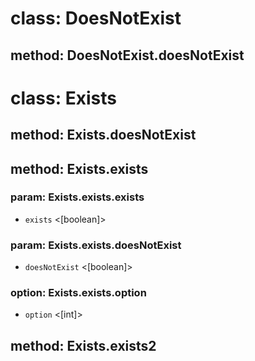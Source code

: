 # class: DoesNotExist

## method: DoesNotExist.doesNotExist

# class: Exists

## method: Exists.doesNotExist

## method: Exists.exists

### param: Exists.exists.exists
- `exists` <[boolean]>

### param: Exists.exists.doesNotExist
- `doesNotExist` <[boolean]>

### option: Exists.exists.option
- `option` <[int]>

## method: Exists.exists2

